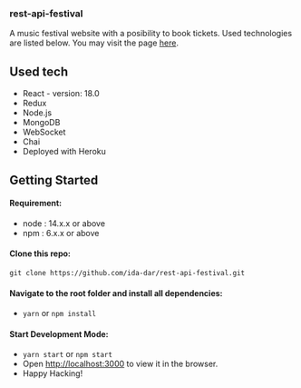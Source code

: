 ### rest-api-festival

A music festival website with a posibility to book tickets. Used technologies are listed below. You may visit the page [here](https://master--newave-festival.netlify.app/).
<br>

## Used tech
 * React - version: 18.0
 * Redux
 * Node.js
 * MongoDB
 * WebSocket
 * Chai
 * Deployed with Heroku

## Getting Started

#### Requirement:
- node : 14.x.x or above
- npm : 6.x.x or above

#### Clone this repo:
`git clone https://github.com/ida-dar/rest-api-festival.git`

#### Navigate to the root folder and install all dependencies:

- `yarn` or `npm install`

#### Start Development Mode:

- `yarn start` or `npm start`
- Open [http://localhost:3000](http://localhost:3000) to view it in the browser.
- Happy Hacking!
